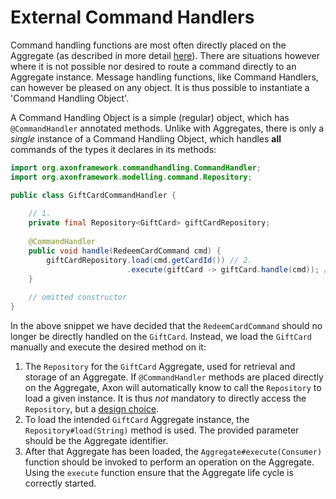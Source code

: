 # External Command Handlers

Command handling functions are most often directly placed on the Aggregate
 (as described in more detail [here](aggregate.md)).
There are situations however where it is not possible nor desired to route a command directly to an Aggregate instance. 
Message handling functions, like Command Handlers, can however be pleased on any object.
It is thus possible to instantiate a 'Command Handling Object'.

A Command Handling Object is a simple \(regular\) object, which has `@CommandHandler` annotated methods. 
Unlike with Aggregates, there is only a _single_ instance of a Command Handling Object,
 which handles __all__ commands of the types it declares in its methods:

```java
import org.axonframework.commandhandling.CommandHandler;
import org.axonframework.modelling.command.Repository;

public class GiftCardCommandHandler {
    
    // 1.
    private final Repository<GiftCard> giftCardRepository;
    
    @CommandHandler
    public void handle(RedeemCardCommand cmd) {
        giftCardRepository.load(cmd.getCardId()) // 2.
                          .execute(giftCard -> giftCard.handle(cmd)); // 3.
    }
    
    // omitted constructor
}
```

In the above snippet we have decided that the `RedeemCardCommand` should no longer be directly handled on the `GiftCard`.
Instead, we load the `GiftCard` manually and execute the desired method on it:

1. The `Repository` for the `GiftCard` Aggregate, used for retrieval and storage of an Aggregate. 
If `@CommandHandler` methods are placed directly on the Aggregate,
 Axon will automatically know to call the `Repository` to load a given instance. 
It is thus _not_ mandatory to directly access the `Repository`,
 but a [design choice](../../introduction/architecture-overview/architecture-overview.md#separation-of-business-logic-and-infrastructure).
2. To load the intended `GiftCard` Aggregate instance, the `Repository#load(String)` method is used. 
The provided parameter should be the Aggregate identifier.
3. After that Aggregate has been loaded, the `Aggregate#execute(Consumer)` function should be invoked to perform an operation on the Aggregate.
Using the `execute` function ensure that the Aggregate life cycle is correctly started. 